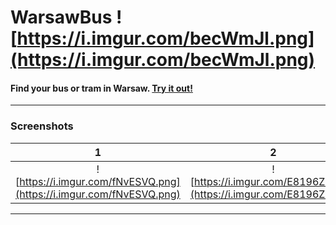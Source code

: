 # WarsawBus ![https://i.imgur.com/becWmJl.png](https://i.imgur.com/becWmJl.png)


#### Find your bus or tram in Warsaw. [Try it out!](https://warsawbus.now.sh)
---

### Screenshots
1                          |  2
:-------------------------:|:-------------------------:
![https://i.imgur.com/fNvESVQ.png](https://i.imgur.com/fNvESVQ.png) | ![https://i.imgur.com/E8196ZS.png](https://i.imgur.com/E8196ZS.png)


---
